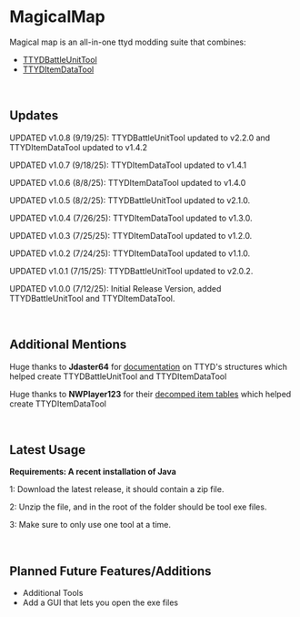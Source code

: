# MagicalMap
Magical map is an all-in-one ttyd modding suite that combines:

- [TTYDBattleUnitTool](https://github.com/Jemaroo/TTYDBattleUnitTool)
- [TTYDItemDataTool](https://github.com/Jemaroo/TTYDItemDataTool)

<br/>

## Updates

UPDATED v1.0.8 (9/19/25): TTYDBattleUnitTool updated to v2.2.0 and TTYDItemDataTool updated to v1.4.2

UPDATED v1.0.7 (9/18/25): TTYDItemDataTool updated to v1.4.1

UPDATED v1.0.6 (8/8/25): TTYDItemDataTool updated to v1.4.0

UPDATED v1.0.5 (8/2/25): TTYDBattleUnitTool updated to v2.1.0.

UPDATED v1.0.4 (7/26/25): TTYDItemDataTool updated to v1.3.0.

UPDATED v1.0.3 (7/25/25): TTYDItemDataTool updated to v1.2.0.

UPDATED v1.0.2 (7/24/25): TTYDItemDataTool updated to v1.1.0.

UPDATED v1.0.1 (7/15/25): TTYDBattleUnitTool updated to v2.0.2.

UPDATED v1.0.0 (7/12/25): Initial Release Version, added TTYDBattleUnitTool and TTYDItemDataTool.

<br/>

## Additional Mentions

Huge thanks to **Jdaster64** for [documentation](https://github.com/jdaster64/ttyd-utils/blob/master/docs/ttyd_structures_pseudocode.txt) on TTYD's structures which helped create TTYDBattleUnitTool and TTYDItemDataTool

Huge thanks to **NWPlayer123** for their [decomped item tables](https://github.com/doldecomp/ttyd/blob/f3ce61550f927cfd08b1e97ff1079f9f476f4d9f/include/evt/evt_badgeshop.h) which helped create TTYDItemDataTool

<br/>

## Latest Usage

**Requirements: A recent installation of Java**

1: Download the latest release, it should contain a zip file.

2: Unzip the file, and in the root of the folder should be tool exe files.

3: Make sure to only use one tool at a time.

<br/>

## Planned Future Features/Additions
- Additional Tools
- Add a GUI that lets you open the exe files
